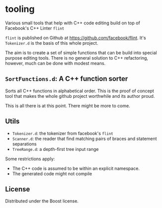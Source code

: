 tooling
=======

Various small tools that help with C++ code editing build on top of Facebook's C++ Linter `flint`

`flint` is published on Github at https://github.com/facebook/flint. It's
`Tokenizer.d` is the basis of this whole project.

The aim is to create a set of simple functions that can be build into special
purpose editing tools. There is no general solution to C++ refactoring,
however, much can be done with modest means.

`SortFunctions.d`: A C++ function sorter
----------------------------------------

Sorts all C++ functions in alphabetical order. This is the proof of concept
tool that makes the whole github project worthwhile and its author proud.

This is all there is at this point. There might be more to come.

Utils
-----

- `Tokenizer.d`: the tokenizer from facebook's `flint`
- `Scanner.d`: the reader that find matching pairs of braces and statement separations
- `TreeRange.d`: a depth-first tree input range

Some restrictions apply:

* The C++ code is assumed to be within an explicit namespace.
* The generated code might not compile

License
-------

Distributed under the Boost license.
